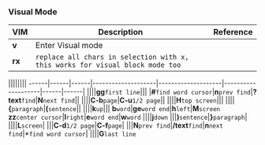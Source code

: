 ### Visual Mode
VIM|Description|Reference
---|-----------|---------
**v**|Enter Visual mode|
**rx**|`replace all chars in selection with x, this works for visual block mode too`|

||||||||
------|------|------|--------------------|--------------------|--------------------|------|------|
||||**gg**`first line`|||
|**#**`find word cursor`|**n**`prev find`|**?text**`find`|**N**`next find`||
||||**C-b**`page`|**C-u**`1/2 page`||
||||**H**`top screen`|||
||||**{**`paragraph`|**(**`sentence`||
||||**k**`up`|||
**b**`word`|**ge**`word end`|**h**`left`|**M**`screen`<br>**zz**`center cursor`|**l**`right`|**e**`word end`|**w**`word`
||||**j**`down`
|||**)**`sentence`|**}**`paragraph`|
||||**L**`screen`|
|||**C-d**`1/2 page`|**C-f**`page`|
|||**N**`prev find`|**/text**`find`|**n**`next find`|*`find word cursor`|
||||**G**`last line`
